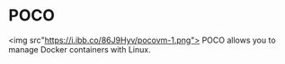 # POCO
<img src"https://i.ibb.co/86J9Hyv/pocovm-1.png">
POCO allows you to manage Docker containers with Linux. 
